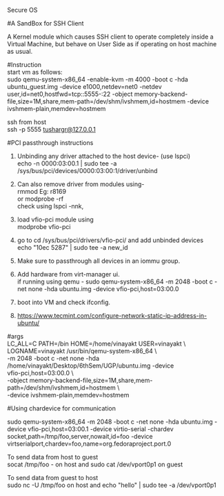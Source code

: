 Secure OS 

#A SandBox for SSH Client

A Kernel module which causes SSH client to operate completely inside a Virtual Machine, but behave on User Side as if operating on host machine as usual. 


#Instruction   
start vm as follows:  
sudo qemu-system-x86_64 -enable-kvm -m 4000 -boot c -hda ubuntu_guest.img -device e1000,netdev=net0 -netdev user,id=net0,hostfwd=tcp::5555-:22 -object memory-backend-file,size=1M,share,mem-path=/dev/shm/ivshmem,id=hostmem -device ivshmem-plain,memdev=hostmem     
  
ssh from host   
ssh -p 5555 tushargr@127.0.0.1   

#PCI passthrough instructions     
1. Unbinding any driver attached to the host device- (use lspci)   
  echo -n 0000:03:00.1 | sudo tee -a /sys/bus/pci/devices/0000:03:00:1/driver/unbind  

2. Can also remove driver from modules using-  
    rmmod <device driver>      Eg: r8169  
    or modprobe -rf <device driver>  
    check using lspci -nnk,  

3. load vfio-pci module using  
    modprobe vfio-pci  

4.  go to cd /sys/bus/pci/drivers/vfio-pci/ and add unbinded devices  
    echo "10ec 5287" | sudo tee -a new_id  

5. Make sure to passthrough all devices in an iommu group.  
 
6. Add hardware <host device> from virt-manager ui.   
    if running using qemu - sudo qemu-system-x86_64 -m 2048 -boot c -net none -hda ubuntu.img -device vfio-pci,host=03:00.0   

7. boot into VM and check ifconfig.   
8. https://www.tecmint.com/configure-network-static-ip-address-in-ubuntu/  

#args  
LC_ALL=C PATH=/bin HOME=/home/vinayakt USER=vinayakt \   
LOGNAME=vinayakt /usr/bin/qemu-system-x86_64 \   
-m 2048 -boot c -net none -hda /home/vinayakt/Desktop/6thSem/UGP/ubuntu.img -device   
vfio-pci,host=03:00.0 \   
-object memory-backend-file,size=1M,share,mem-path=/dev/shm/ivshmem,id=hostmem \  
-device ivshmem-plain,memdev=hostmem  

#Using chardevice for communication   

 sudo qemu-system-x86_64 -m 2048 -boot c -net none -hda ubuntu.img -device vfio-pci,host=03:00.1 -device virtio-serial -chardev socket,path=/tmp/foo,server,nowait,id=foo -device virtserialport,chardev=foo,name=org.fedoraproject.port.0   

 To send data from host to guest  
 socat /tmp/foo - on host and sudo cat /dev/vport0p1 on guest  
 
 To send data from guest to host  
 sudo nc -U /tmp/foo on host and echo "hello" | sudo tee -a /dev/vport0p1   


